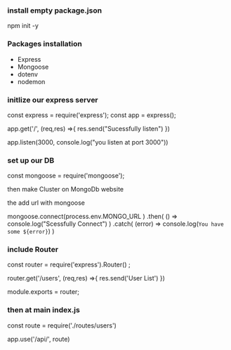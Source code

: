 
### install empty package.json
npm init -y 

### Packages installation
* Express
* Mongoose
* dotenv
* nodemon

### initlize our express server
const express = require('express');
const app = express();

app.get('/', (req,res) =>{
     res.send("Sucessfully listen")
})

app.listen(3000, console.log("you listen at port 3000"))


### set up our DB
const mongoose = require('mongoose');

then make Cluster on MongoDb website

the add url with mongoose

mongoose.connect(process.env.MONGO_URL )
.then( () => console.log("Scessfully Connect") )
.catch( (error) => console.log(`You have some ${error}`)  )


### include Router

const router = require('express').Router() ;

router.get('/users', (req,res) =>{
     res.send('User List')
})

module.exports = router;

### then at main index.js 

const route = require('./routes/users')

app.use('/api/', route)
